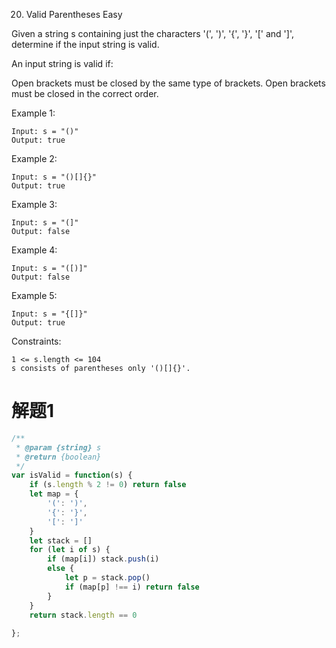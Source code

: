 20. Valid Parentheses
Easy

Given a string s containing just the characters '(', ')', '{', '}', '[' and ']', determine if the input string is valid.

An input string is valid if:

Open brackets must be closed by the same type of brackets.
Open brackets must be closed in the correct order.
 

Example 1:
```
Input: s = "()"
Output: true
```
Example 2:
```
Input: s = "()[]{}"
Output: true
```
Example 3:
```
Input: s = "(]"
Output: false
```
Example 4:
```
Input: s = "([)]"
Output: false
```
Example 5:
```
Input: s = "{[]}"
Output: true
```

Constraints:
```
1 <= s.length <= 104
s consists of parentheses only '()[]{}'.
```



# 解题1
```js
/**
 * @param {string} s
 * @return {boolean}
 */
var isValid = function(s) {
    if (s.length % 2 != 0) return false
    let map = {
        '(': ')',
        '{': '}',
        '[': ']'
    }
    let stack = []
    for (let i of s) {
        if (map[i]) stack.push(i)
        else {
            let p = stack.pop()
            if (map[p] !== i) return false
        }
    }
    return stack.length == 0
        
};
```